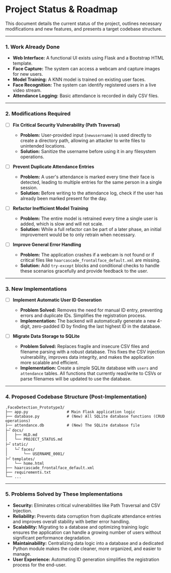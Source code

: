 # Project Status & Roadmap

This document details the current status of the project, outlines necessary modifications and new features, and presents a target codebase structure.

---

### 1. Work Already Done

-   **Web Interface:** A functional UI exists using Flask and a Bootstrap HTML template.
-   **Face Capture:** The system can access a webcam and capture images for new users.
-   **Model Training:** A KNN model is trained on existing user faces.
-   **Face Recognition:** The system can identify registered users in a live video stream.
-   **Attendance Logging:** Basic attendance is recorded in daily CSV files.

---

### 2. Modifications Required

-   [ ] **Fix Critical Security Vulnerability (Path Traversal)**
    *   **Problem:** User-provided input (`newusername`) is used directly to create a directory path, allowing an attacker to write files to unintended locations.
    *   **Solution:** Sanitize the username before using it in any filesystem operations.

-   [ ] **Prevent Duplicate Attendance Entries**
    *   **Problem:** A user's attendance is marked every time their face is detected, leading to multiple entries for the same person in a single session.
    *   **Solution:** Before writing to the attendance log, check if the user has already been marked present for the day.

-   [ ] **Refactor Inefficient Model Training**
    *   **Problem:** The entire model is retrained every time a single user is added, which is slow and will not scale.
    *   **Solution:** While a full refactor can be part of a later phase, an initial improvement would be to only retrain when necessary.

-   [ ] **Improve General Error Handling**
    *   **Problem:** The application crashes if a webcam is not found or if critical files like `haarcascade_frontalface_default.xml` are missing.
    *   **Solution:** Add `try-except` blocks and conditional checks to handle these scenarios gracefully and provide feedback to the user.

---

### 3. New Implementations

-   [ ] **Implement Automatic User ID Generation**
    *   **Problem Solved:** Removes the need for manual ID entry, preventing errors and duplicate IDs. Simplifies the registration process.
    *   **Implementation:** The backend will automatically generate a new 4-digit, zero-padded ID by finding the last highest ID in the database.

-   [ ] **Migrate Data Storage to SQLite**
    *   **Problem Solved:** Replaces fragile and insecure CSV files and filename parsing with a robust database. This fixes the CSV injection vulnerability, improves data integrity, and makes the application more scalable and efficient.
    *   **Implementation:** Create a simple SQLite database with `users` and `attendance` tables. All functions that currently read/write to CSVs or parse filenames will be updated to use the database.

---

### 4. Proposed Codebase Structure (Post-Implementation)

```
.FaceDetection_Prototype3/
├── app.py                 # Main Flask application logic
├── database.py            # (New) All SQLite database functions (CRUD operations)
├── attendance.db          # (New) The SQLite database file
├─ⷨ docs/
│   ├── HLD.md
│   └── PROJECT_STATUS.md
├─ⷨ static/
│   └─ⷨ faces/
│       └── USERNAME_0001/
├─ⷨ templates/
│   └── home.html
├── haarcascade_frontalface_default.xml
├── requirements.txt
└── ...
```

---

### 5. Problems Solved by These Implementations

*   **Security:** Eliminates critical vulnerabilities like Path Traversal and CSV Injection.
*   **Reliability:** Prevents data corruption from duplicate attendance entries and improves overall stability with better error handling.
*   **Scalability:** Migrating to a database and optimizing training logic ensures the application can handle a growing number of users without significant performance degradation.
*   **Maintainability:** Centralizing data logic into a database and a dedicated Python module makes the code cleaner, more organized, and easier to manage.
*   **User Experience:** Automating ID generation simplifies the registration process for the end-user.
